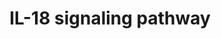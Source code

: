 ---
annotations:
- type: Pathway Ontology
  value: interleukin-1 signaling pathway
- type: Pathway Ontology
  value: Interleukin mediated signaling pathway
- type: Pathway Ontology
  value: oxidative phosphorylation pathway
- type: Pathway Ontology
  value: signaling pathway in the adaptive immune response
authors:
- Subbannayya
- Khanspers
- Egonw
- Rex D A B
description: Interleukin-18 (IL-18) is a member of the IL-1 family of cytokines and
  was initially described as an IFN-ÃŽÂ³-inducing factor derived from anti-CD3-stimulated
  Th1 cells. IL-18 plays a significant role in the activation of hematopoietic cell
  types mediating both Th1 and Th2 responses and is the primary inducer of interferon-ÃŽÂ³
  in these cells. The biological activity of IL-18 is mediated through its binding
  to the IL-18 receptor complex (IL-18R) and activation of nuclear factor-kB (NF-kB),
  culminating in the production and release of several cytokines, chemokines, and
  cellular adhesion molecules. In certain cell types, IL-18 also activates mitogen-activated
  protein kinases (MAPKs) and PI3K/AKT signaling modules leading to the production
  and release of proinflammatory cytokines. IL-18 mediated signaling acts as one of
  the vital components of the immunomodulatory cytokine networks involved in host
  defense, inflammation, and tissue regeneration.
last-edited: 2021-01-29
organisms:
- Homo sapiens
redirect_from:
- /index.php/Pathway:WP4754
- /instance/WP4754
schema-jsonld:
- '@context': https://schema.org/
  '@id': https://wikipathways.github.io/pathways/WP4754.html
  '@type': Dataset
  creator:
    '@type': Organization
    name: WikiPathways
  description: Interleukin-18 (IL-18) is a member of the IL-1 family of cytokines
    and was initially described as an IFN-ÃŽÂ³-inducing factor derived from anti-CD3-stimulated
    Th1 cells. IL-18 plays a significant role in the activation of hematopoietic cell
    types mediating both Th1 and Th2 responses and is the primary inducer of interferon-ÃŽÂ³
    in these cells. The biological activity of IL-18 is mediated through its binding
    to the IL-18 receptor complex (IL-18R) and activation of nuclear factor-kB (NF-kB),
    culminating in the production and release of several cytokines, chemokines, and
    cellular adhesion molecules. In certain cell types, IL-18 also activates mitogen-activated
    protein kinases (MAPKs) and PI3K/AKT signaling modules leading to the production
    and release of proinflammatory cytokines. IL-18 mediated signaling acts as one
    of the vital components of the immunomodulatory cytokine networks involved in
    host defense, inflammation, and tissue regeneration.
  keywords:
  - ''
  - CD83
  - CASP8
  - UGGT1
  - LCK
  - ARFGAP2
  - SLC12A3
  - CLDN1
  - IKBKB
  - ARL4D
  - CNTN2
  - KRT31
  - PRCC
  - ARF6
  - ITM2C
  - SPON1
  - ACTA1
  - PTPN7
  - ADIPOQ
  - NFKBIZ
  - CXCL2
  - GSK3A
  - RPS6KB1
  - CLDN12
  - DES
  - DEK
  - STOML1
  - MEPCE
  - MMP8
  - ZNF143
  - TRAF6
  - ACADS
  - CCL1
  - CEBPB
  - CXCL3
  - AKT1
  - ICAM1
  - ITGA2B
  - SNTB1
  - HMOX1
  - RGS16
  - PIGT
  - CTNNB1
  - ATF2
  - BCL2L1
  - NPPB
  - FAS
  - ZNF444
  - PRKCB
  - AARS
  - PARP1
  - NOX1
  - NPPA
  - IRAK4
  - CFLAR
  - NR1H3
  - RPTOR
  - Protein
  - IL37
  - ECH1
  - MTCH1
  - CREB1
  - LTB
  - SLC4A7
  - IMP3
  - IL9
  - PYGB
  - FAM186B
  - CCL2
  - HDAC3
  - HADH
  - CLDN3
  - BCL2
  - IL-18BP
  - MAPK14
  - IFNG
  - CCL5
  - NR4A1
  - GRM7
  - CRYGC
  - PRKCD
  - SRC
  - PLD1
  - CXCL16
  - IL2RA
  - MAPK1
  - USP5
  - CD36
  - RAF1
  - MMP14
  - RUNX2
  - RUSC1
  - MAPK8
  - BMP2
  - COL1A1
  - BAX
  - PLOD3
  - ELAVL1
  - ZC3H12A
  - NCAPH2
  - ELK1
  - CPT1A
  - TGM2
  - MAP3K7
  - IRF6
  - IL13
  - MMP13
  - ARG1
  - CSN2
  - EPS8
  - ATF3
  - VEGFA
  - TIMP1
  - ULBP2
  - LONP2
  - IRAK1
  - GPAT4
  - CD81
  - TRAF1
  - IL10
  - CCNB2
  - MMP1
  - NCF2
  - FUT1
  - TF
  - TICAM2
  - TNIP3
  - GSK3B
  - RPS11
  - LRRFIP1
  - BAD
  - IL12B
  - PHF20
  - PTMS
  - EPB41
  - HCAR2
  - CHUK
  - ZNF219
  - CCL20
  - TRPC2
  - HPS1
  - IL6
  - TRPC4AP
  - BSG
  - PTX3
  - NACA
  - CENPB
  - NFKB1
  - ABHD16A
  - TNFAIP3
  - S1PR4
  - CCN4
  - NR0B2
  - RANGAP1
  - REL
  - NRN1
  - PPT2
  - FASLG
  - PLA2G7
  - ZBTB7A
  - ADAMTS5
  - NOS2
  - KCNH2
  - PKN1
  - ABCF1
  - KITLG
  - B2M
  - FADD
  - ACOD1
  - ANP32A
  - NFATC4
  - TNFSF11
  - BAZ1B
  - MAP2K7
  - PRM1
  - SP1
  - CETP
  - RAE1
  - TBX21
  - BPGM
  - JUN
  - COL3A1
  - TIMP3
  - TACR1
  - HDGF
  - FBXW7
  - BIRC3
  - IL1B
  - COL1A2
  - MMP2
  - KLF2
  - NSMF
  - FOXN3
  - SDC4
  - AMPK1
  - RFX5
  - NFKBIA
  - GRIN2B
  - CCL19
  - CYCS
  - PTEN
  - ACTA2
  - PLCG1
  - STAT3
  - STK40
  - TNFRSF1A
  - MMP9
  - TNFRSF11B
  - CLDN4
  - FOS
  - RXRB
  - TSHZ1
  - MBTPS1
  - TNF
  - LMNB2
  - IRF1
  - PTGS2
  - RASA3
  - BIN1
  - ACACB
  - CA11
  - CCL3
  - MAPK3
  - PRKCA
  - LARS2
  - APBA2
  - KIFC3
  - PWWP3A
  - COX17
  - CXCL8
  - RPS6
  - BTG2
  - IL18BP
  - MMP3
  - CASP3
  - RND2
  - TRPM7
  - IL18
  - ZDHHC7
  - IER3
  - PIK3R1
  - MYH6
  - TMSB4X
  - STMN1
  - SOCS3
  - FN1
  - ARFGAP1
  - UGT2B10
  - CCNA2
  - GRN
  - UCK1
  - ALS2
  - MAPK9
  - SEMA6D
  - CCL4
  - GATA1
  - IL18RAP
  - SEMA6C
  - NDUFC1
  - HSPB8
  - CLDN15
  - ENO1
  - NCF1
  - PPP1R13L
  - NFKBIE
  - SYT10
  - IL18R1
  - EEF2
  - MEF2A
  - HOXD8
  - TMEM165
  - TOMM40
  - MYD88
  - NFKB2
  - CCL18
  - RELA
  - HSPB1
  - SPP1
  - CDK5R2
  - PTPRZ1
  - CCDC9
  - KLC1
  - IL17RC
  - BID
  - RELB
  - MYH7
  - TNFAIP2
  - FAM110A
  - TP53
  license: CC0
  name: IL-18 signaling pathway
seo: CreativeWork
title: IL-18 signaling pathway
wpid: WP4754
---